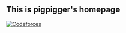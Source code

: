 ## This is pigpigger's homepage
[![Codeforces](https://img.shields.io/badge/Codeforces-pigpigger-blue?logo=codeforces)](https://codeforces.com/profile/pigpigger)


<!--
**pigpigger/pigpigger** is a ✨ _special_ ✨ repository because its `README.md` (this file) appears on your GitHub profile.

Here are some ideas to get you started:

- 🔭 I’m currently working on ...
- 🌱 I’m currently learning ...
- 👯 I’m looking to collaborate on ...
- 🤔 I’m looking for help with ...
- 💬 Ask me about ...
- 📫 How to reach me: ...
- 😄 Pronouns: ...
- ⚡ Fun fact: ...
-->
